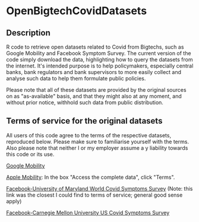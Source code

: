 # OpenBigtechCovidDatasets
## Description
R code to retrieve open datasets related to Covid from Bigtechs, such as Google Mobility and Facebook Symptom Survey. The current version of the code simply download the data, highlighting how to query the datasets from the internet. It's intended purpose is to help policymakers, especially central banks, bank regulators and bank supervisors to more easily collect and analyse such data to help them formulate public policies.

Please note that all of these datasets are provided by the original sources on as "as-available" basis, and that they might also at any moment, and without prior notice, withhold such data from public distribution.

## Terms of service for the original datasets
All users of this code agree to the terms of the respective datasets, reproduced below. Please make sure to familiarise yourself with the terms. Also please note that neither I or my employer assume a y liability towards this code or its use.

[Google Mobility](https://policies.google.com/terms?hl=en)

[Apple Mobility](https://www.apple.com/covid19/mobility): In the box "Access the complete data", click "Terms".

[Facebook-University of Maryland World Covid Symptoms Survey](https://covidmap.umd.edu/methodology.html) (Note: this link was the closest I could find to terms of service; general good sense apply)

[Facebook-Carnegie Mellon University US Covid Symptoms Survey](https://cmu-delphi.github.io/delphi-epidata/api/README.html#data-licensing)
